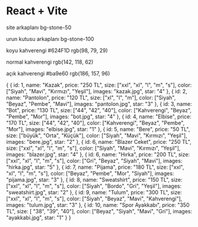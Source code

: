 # React + Vite

site arkaplanı 
bg-stone-50

urun kutusu arkaplanı 
bg-stone-100

koyu kahverengi
#624F1D 
rgb(98, 79, 29)

normal kahverengi
rgb(142, 118, 62)

açık kahverengi
#ba9e60
rgb(186, 157, 96)

{
    {
          id: 1,
          name: "Kazak",
          price: "250 TL",
          size: ["xxl", "xl", "l", "m", "s"],
          color: ["Siyah", "Mavi", "Kırmızı", "Yeşil"],
          images: "kazak.jpg",
          star: "4"
        },
        {
          id: 2,
          name: "Pantolon",
          price: "120 TL",
          size: ["xl", "l", "m"],
          color: ["Siyah", "Beyaz", "Pembe", "Mavi"],
          images: "pantolon.jpg",
          star: "3"
        },
        {
          id: 3,
          name: "Bot",
          price: "130 TL",
          size: ["44", "42", "40"],
          color: ["Kahverengi", "Beyaz", "Pembe", "Mor"],
          images: "bot.jpg",
          star: "4"
        },
        {
          id: 4,
          name: "Elbise",
          price: "170 TL",
          size: ["44", "42", "40"],
          color: ["Kahverengi", "Beyaz", "Pembe", "Mor"],
          images: "elbise.jpg",
          star: "1"
        },
        {
          id: 5,
          name: "Bere",
          price: "50 TL",
          size: ["büyük", "Orta", "Küçük"],
          color: ["Siyah", "Mavi", "Kırmızı", "Yeşil"],
          images: "bere.jpg",
          star: "2"
        },
        {
          id: 6,
          name: "Blazer Ceket",
          price: "250 TL",
          size: ["xxl", "xl", "l", "m", "s"],
          color: ["Siyah", "Mavi", "Kırmızı", "Yeşil"],
          images: "blazer.jpg",
          star: "4"
        },
        {
          id: 6,
          name: "Hırka",
          price: "200 TL",
          size: ["xxl", "xl", "l", "m", "s"],
          color: ["Gri", "Beyaz", "Siyah", "Mavi"],
          images: "hirka.jpg",
          star: "5"
        },
        {
          id: 7,
          name: "Pijama",
          price: "180 TL",
          size: ["xxl", "xl", "l", "m", "s"],
          color: ["Beyaz", "Pembe", "Mor", "Siyah"],
          images: "pijama.jpg",
          star: "3"
        },
        {
          id: 8,
          name: "Sweatshirt",
          price: "150 TL",
          size: ["xxl", "xl", "l", "m", "s"],
          color: ["Siyah", "Bordo", "Gri", "Yeşil"],
          images: "sweatshirt.jpg",
          star: "2"
        },
        {
          id: 9,
          name: "Tulum",
          price: "300 TL",
          size: ["xxl", "xl", "l", "m", "s"],
          color: ["Siyah", "Beyaz", "Mavi", "Kahverengi"],
          images: "tulum.jpg",
          star: "3"
        },
        {
          id: 10,
          name: "Spor Ayakkabı",
          price: "350 TL",
          size: [ "38", "39", "40"],
          color: ["Beyaz", "Siyah", "Mavi", "Gri"],
          images: "ayakkabi.jpg",
          star: "1"
        }
}